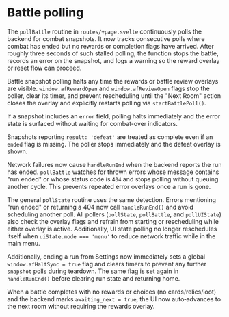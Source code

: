 # Battle polling

The `pollBattle` routine in `routes/+page.svelte` continuously polls the backend
for combat snapshots. It now tracks consecutive polls where combat has ended but
no rewards or completion flags have arrived. After roughly three seconds of
such stalled polling, the function stops the battle, records an error on the
snapshot, and logs a warning so the reward overlay or reset flow can proceed.

Battle snapshot polling halts any time the rewards or battle review overlays are
visible. `window.afRewardOpen` and `window.afReviewOpen` flags stop the poller,
clear its timer, and prevent rescheduling until the "Next Room" action closes
the overlay and explicitly restarts polling via `startBattlePoll()`.

If a snapshot includes an `error` field, polling halts immediately and the
error state is surfaced without waiting for combat-over indicators.

Snapshots reporting `result: 'defeat'` are treated as complete even if an
`ended` flag is missing. The poller stops immediately and the defeat overlay
is shown.

Network failures now cause `handleRunEnd` when the backend reports the run has
ended. `pollBattle` watches for thrown errors whose message contains
"run ended" or whose status code is `404` and stops polling without queuing
another cycle. This prevents repeated error overlays once a run is gone.

The general `pollState` routine uses the same detection. Errors mentioning
"run ended" or returning a 404 now call `handleRunEnd()` and avoid scheduling
another poll. All pollers (`pollState`, `pollBattle`, and `pollUIState`) also
check the overlay flags and refrain from starting or rescheduling while either
overlay is active. Additionally, UI state polling no longer reschedules itself
when `uiState.mode === 'menu'` to reduce network traffic while in the main
menu.

Additionally, ending a run from Settings now immediately sets a global
`window.afHaltSync = true` flag and clears timers to prevent any further
`snapshot` polls during teardown. The same flag is set again in
`handleRunEnd()` before clearing run state and returning home.

When a battle completes with no rewards or choices (no cards/relics/loot) and
the backend marks `awaiting_next = true`, the UI now auto‑advances to the next
room without requiring the rewards overlay.
